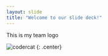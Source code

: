 ```yaml
---
layout: slide
title: "Welcome to our slide deck!"
---
```


This is my team logo

![codercat](https://octodex.github.com/images/codercat.jpg)
{: .center}
